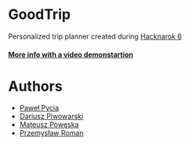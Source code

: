 # GoodTrip
Personalized trip planner created during [Hacknarok 6](https://hacknarok-vi.devpost.com/)
#### [More info with a video demonstartion](https://devpost.com/software/goodtrip)

# Authors
- [Paweł Pycia](https://github.com/Agwen12)
- [Dariusz Piwowarski](https://github.com/xRaw27)
- [Mateusz Powęska](https://github.com/maati01)
- [Przemysław Roman](https://github.com/proman3419)
